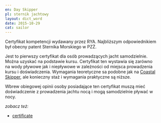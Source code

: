```yaml
---
en: Day Skipper
pl: sternik jachtowy
layout: dict_word
date: 2015-10-29
cat: sailor
---
```


Certyfikat kompetencji wydawany przez RYA. Najbliższym odpowiednikiem był obecny patent Sternika Morskiego w PZŻ.

Jest to pierwszy certyfikat dla osób prowadzących jacht samodzielnie. Można uzyskać na podstawie kursu. Certyfikat ten
wystawia się zarówno na wody pływowe jak i niepływowe w zależności od miejsca prowadzenia kursu i doświadczenia. 
Wymagania teoretyczne sa podobne jak na [Coastal Skipper](/dict/c/coastal-skipper/), ale konieczny staż i wymagania 
praktyczne są niższe.

Wbrew obiegowej opinii osoby posiadające ten certyfikat muszą mieć doświadczenie z prowadzenia jachtu nocą i mogą 
samodzielnie pływać w nocy. 

*zobacz też:*

* [certificate](/dict/c/certificate/)

